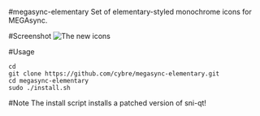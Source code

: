 #megasync-elementary
Set of elementary-styled monochrome icons for MEGAsync.

#Screenshot
![The new icons](https://raw.githubusercontent.com/cybre/megasync-wrapper/master/Preview.png)

#Usage

    cd
    git clone https://github.com/cybre/megasync-elementary.git
    cd megasync-elementary
    sudo ./install.sh

#Note
The install script installs a patched version of sni-qt!
